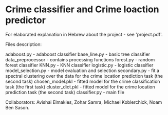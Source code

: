 # Crime classifier and Crime loaction predictor

For elaborated explanation in Hebrew about the project - see 'project.pdf'.

Files description:

adaboost.py - adaboost classifier
base_line.py - basic tree classifier
data_preprocessor - contains processing functions
forest.py - random forest classifier
KNN.py - KNN classifier
logistic.py - logistic classifier
model_selection.py - model evaluation and selection
secondary.py - fit a spectral clustering over the data for the crime location prediction task (the second task)
chosen_model.pkl - fitted model for the crime classification task (the first task)
cluster_dict.pkl - fitted model for the crime location prediction task (the second task)
classifier.py - main file

Collaborators: Avishai Elmakies, Zohar Samra, Michael Koblerchick, Noam Ben Sason.
